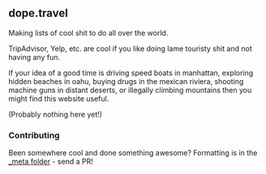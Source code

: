 ## dope.travel

Making lists of cool shit to do all over the world.

TripAdvisor, Yelp, etc. are cool if you like doing lame touristy shit and not having any fun.

If your idea of a good time is driving speed boats in manhattan, exploring hidden beaches in oahu, buying drugs in the mexican riviera, shooting machine guns in distant deserts, or illegally climbing mountains then you might find this website useful.

(Probably nothing here yet!)

### Contributing

Been somewhere cool and done something awesome? Formatting is in the [_meta folder](_meta) - send a PR!
